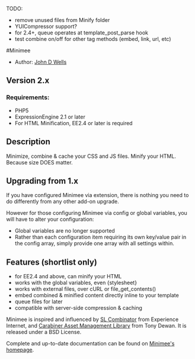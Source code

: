 TODO:

- remove unused files from Minify folder
- YUICompressor support?
- for 2.4+, queue operates at template_post_parse hook
- test combine on/off for other tag methods (embed, link, url, etc)

#Minimee

* Author: [John D Wells](http://johndwells.com)

## Version 2.x

### Requirements:

* PHP5
* ExpressionEngine 2.1 or later
* For HTML Minification, EE2.4 or later is required

## Description

Minimize, combine & cache your CSS and JS files. Minify your HTML. Because size DOES matter.

## Upgrading from 1.x

If you have configured Minimee via extension, there is nothing you need to do differently from any other add-on upgrade.

However for those configuring Minimee via config or global variables, you will have to alter your configuration:

- Global variables are no longer supported
- Rather than each configuration item requiring its own key/value pair in the config array,
  simply provide one array with all settings within.

## Features (shortlist only)

* for EE2.4 and above, can minify your HTML
* works with the global variables, even {stylesheet}
* works with external files, over cURL or file_get_contents()
* embed combined & minified content directly inline to your template
* queue files for later
* compatible with server-side compression & caching

Minimee is inspired and influenced by [SL Combinator](http://experienceinternet.co.uk/software/sl-combinator/) from Experience Internet, and [Carabiner Asset Management Library](http://codeigniter.com/wiki/Carabiner/) from Tony Dewan. It is released under a BSD License.

Complete and up-to-date documentation can be found on [Minimee's homepage](http://johndwells.com/software/minimee).
